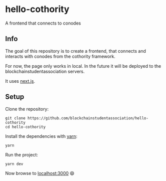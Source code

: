 # hello-cothority
A frontend that connects to conodes

## Info

The goal of this repository is to create a frontend, that connects and interacts with conodes from the cothority framework.

For now, the page only works in local. In the future it will be deployed to the blockchainstudentassociation servers.

It uses [next.js](https://nextjs.org/).

## Setup

Clone the repository:

```
git clone https://github.com/blockchainstudentassociation/hello-cothority
cd hello-cothority
```

Install the dependencies with [yarn](https://yarnpkg.com/en/):

```
yarn
```

Run the project:

```
yarn dev
```

Now browse to [localhost:3000](http://localhost:3000/) :smile:

